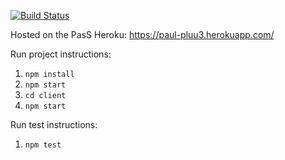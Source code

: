 [![Build Status](https://travis-ci.org/ImmutableBox/my-react-website.svg?branch=master)](https://travis-ci.org/ImmutableBox/my-react-website)

Hosted on the PasS Heroku: https://paul-pluu3.herokuapp.com/

Run project instructions:

1. `npm install`  
1. `npm start`  
1. `cd client`  
1. `npm start`  

Run test instructions:
1. `npm test`
